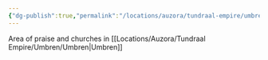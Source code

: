 ```yaml
---
{"dg-publish":true,"permalink":"/locations/auzora/tundraal-empire/umbren/temple-district/"}
---
```



Area of praise and churches in [[Locations/Auzora/Tundraal Empire/Umbren/Umbren\|Umbren]]